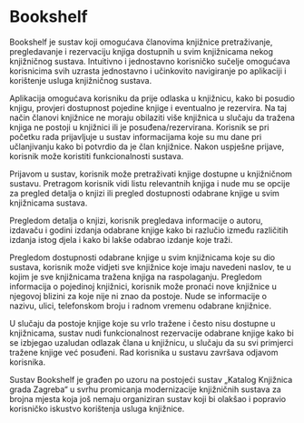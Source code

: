 # Bookshelf

Bookshelf je sustav koji omogućava članovima knjižnice pretraživanje, pregledavanje i rezervaciju knjiga dostupnih u svim knjižnicama nekog knjižničnog sustava. Intuitivno i jednostavno korisničko sučelje omogućava korisnicima svih uzrasta jednostavno i učinkovito navigiranje po aplikaciji i korištenje usluga knjižničnog sustava. 

Aplikacija omogućava korisniku da prije odlaska u knjižnicu, kako bi posudio knjigu, provjeri dostupnost pojedine knjige i eventualno je rezervira. Na taj način članovi knjižnice ne moraju obilaziti više knjižnica u slučaju da tražena knjiga ne postoji u knjižnici ili je posuđena/rezervirana. Korisnik se pri početku rada prijavljuje u sustav informacijama koje su mu dane pri učlanjivanju kako bi potvrdio da je član knjižnice. Nakon uspješne prijave, korisnik može koristiti funkcionalnosti sustava. 

Prijavom u sustav, korisnik može pretraživati knjige dostupne u knjižničnom sustavu. Pretragom korisnik vidi listu relevantnih knjiga i nude mu se opcije za pregled detalja o knjizi ili pregled dostupnosti odabrane knjige u svim knjižnicama sustava. 

Pregledom detalja o knjizi, korisnik pregledava informacije o autoru, izdavaču i godini izdanja odabrane knjige kako bi razlučio između različitih izdanja istog djela i kako bi lakše odabrao izdanje koje traži. 

Pregledom dostupnosti odabrane knjige u svim knjižnicama koje su dio sustava, korisnik može vidjeti sve knjižnice koje imaju navedeni naslov, te u kojim je sve knjižnicama tražena knjiga na raspolaganju. 
Pregledom informacija o pojedinoj knjižnici, korisnik može pronaći nove knjižnice u njegovoj blizini za koje nije ni znao da postoje. Nude se informacije o nazivu, ulici, telefonskom broju i radnom vremenu odabrane knjižnice.

U slučaju da postoje knjige koje su vrlo tražene i često nisu dostupne u knjižnicama, sustav nudi funkcionalnost rezervacije odabrane knjige kako bi se izbjegao uzaludan odlazak člana u knjižnicu, u slučaju da su svi primjerci tražene knjige već posuđeni. 
Rad korisnika u sustavu završava odjavom korisnika.

Sustav Bookshelf je građen po uzoru na postojeći sustav „Katalog Knjižnica grada Zagreba“ u svrhu promicanja modernizacije knjižničnih sustava za brojna mjesta koja još nemaju organiziran sustav koji bi olakšao i popravio korisničko iskustvo korištenja usluga knjižnice.